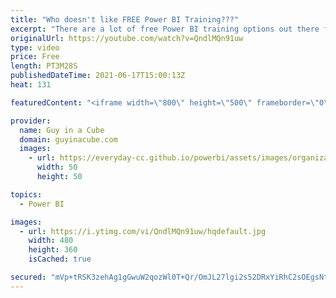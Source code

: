 ```yaml
---
title: "Who doesn't like FREE Power BI Training???"
excerpt: "There are a lot of free Power BI training options out there for business analysts and there is now training beyond that for your organization. Adam explores the new free training from the MS Stores group as well as recapping other available options.  Matthew's Blog: https://ssbipolar.com/2021/06/07/free-power-bi-intro-training-from-microsoft/"
originalUrl: https://youtube.com/watch?v=QndlMQn91uw
type: video
price: Free
length: PT3M28S
publishedDateTime: 2021-06-17T15:00:13Z
heat: 131

featuredContent: "<iframe width=\"800\" height=\"500\" frameborder=\"0\" src=\"https://www.youtube.com/embed/QndlMQn91uw\" allow=\"accelerometer; autoplay; encrypted-media; gyroscope; picture-in-picture\" allowfullscreen></iframe>"

provider:
  name: Guy in a Cube
  domain: guyinacube.com
  images:
    - url: https://everyday-cc.github.io/powerbi/assets/images/organizations/guyinacube.com-50x50.jpg
      width: 50
      height: 50

topics:
  - Power BI

images:
  - url: https://i.ytimg.com/vi/QndlMQn91uw/hqdefault.jpg
    width: 480
    height: 360
    isCached: true

secured: "mVp+tRSK3zehAg1gGwuW2qozWl0T+Qr/OmJL27lgi2s52DRxYiRhC2sOEgsNtdxzIitmrmBvmXjiPaq3I8kU1uWJHE+VjM8nRJHhcZXYNf4S6zWwI1EEJcDQYOWu92RHI7aApvJ/GBmZ9mkKjuObyJGa9xAQsM0Qz9kDlQgVoSvITCG2d+Ne/wd6SU2TCSWEnCOCedsqnLSLNscpul+XlDGoslLRmA3eMyLROxvYfETeRjoOnnRDBOtnvpZGe1JwwgiSL1+O+NUrtPjuoaQqYlm+WZQKl4SYxH8c5hDubFKaSAoc4TKlXVOfOOGlttoEyDQ7VCIPnmGdguaerbOFYes/fWu/yUJsZwLG6vprHFyNAsYngtP8+0r8T3nFIl2Q9o+G8H62Vt2DlCJKKCcpCoCR7wAiBqoNxHfl788VqVE=;mnPmcNFt0JlgOWG1/Dmtdw=="
---
```


